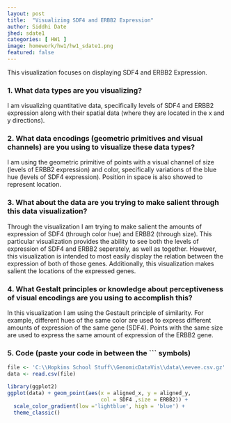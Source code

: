 ```yaml
---
layout: post
title:  "Visualizing SDF4 and ERBB2 Expression"
author: Siddhi Date
jhed: sdate1
categories: [ HW1 ]
image: homework/hw1/hw1_sdate1.png
featured: false
---
```


This visualization focuses on displaying SDF4 and ERBB2 Expression. 

### 1. What data types are you visualizing?
I am visualizing quantitative data, specifically levels of SDF4 and ERBB2 expression along with their spatial data (where they are located in the x and y directions).
### 2. What data encodings (geometric primitives and visual channels) are you using to visualize these data types?
I am using the geometric primitive of points with a visual channel of size (levels of ERBB2 expression) and color, specifically variations of the blue hue (levels of SDF4 expression). Position in space is also showed to represent location. 

### 3. What about the data are you trying to make salient through this data visualization? 
Through the visualization I am trying to make salient the amounts of expression of  SDF4 (through color hue) and ERBB2 (through size). This particular visualization provides the ability to see both the levels of expression of SDF4 and ERBB2 seperately, as well as together. However, this visualization is intended to most easily display the relation between the expression of both of those genes. Additionally, this visualization makes salient the locations of the expressed genes.  

### 4. What Gestalt principles or knowledge about perceptiveness of visual encodings are you using to accomplish this?
In this visualization I am using the Gestault principle of similarity. For example, different hues of the same color are used to express different amounts of expression of the same gene (SDF4). Points with the same size are used to express the same amount of expression of the ERBB2 gene. 

### 5. Code (paste your code in between the ``` symbols)

```r
file <- 'C:\\Hopkins School Stuff\\GenomicDataVis\\data\\eevee.csv.gz'
data <- read.csv(file)

library(ggplot2)
ggplot(data) + geom_point(aes(x = aligned_x, y = aligned_y,
                              col = SDF4 ,size = ERBB2)) +
  scale_color_gradient(low ='lightblue', high = 'blue') +
  theme_classic()
```
